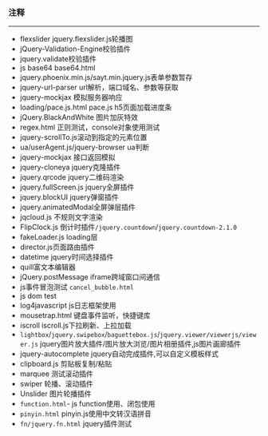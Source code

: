 ### 注释

---
* flexslider jquery.flexslider.js轮播图
* jQuery-Validation-Engine校验插件
* jquery.validate校验插件
* js base64 base64.html
* jquery.phoenix.min.js/sayt.min.jquery.js表单参数暂存
* jquery-url-parser url解析，端口域名、参数等获取
* jquery-mockjax 模拟服务器响应
* loading/pace.js.html pace.js h5页面加载进度条
* jQuery.BlackAndWhite 图片加灰特效
* regex.html 正则测试，console对象使用测试
* jquery-scrollTo.js滚动到指定的元素位置
* ua/userAgent.js/jquery-browser ua判断
* jquery-mockjax 接口返回模拟
* jquery-cloneya jquery克隆插件
* jquery.qrcode jquery二维码渲染
* jquery.fullScreen.js jquery全屏插件
* jquery.blockUI jquery弹窗插件
* jquery.animatedModal全屏弹层插件
* jqcloud.js 不规则文字渲染
* FlipClock.js 倒计时插件`/jquery.countdown`/`jquery.countdown-2.1.0`
* fakeLoader.js loading层
* director.js页面路由插件
* datetime jquery时间选择插件
* quill富文本编辑器
* jQuery.postMessage iframe跨域窗口间通信
* js事件冒泡测试  `cancel_bubble.html`
* js dom test
* log4javascript js日志框架使用
* mousetrap.html 键盘事件监听，快捷键库
* iscroll iscroll.js下拉刷新、上拉加载
* `lightbox`/`jquery.swipebox`/`baguettebox.js`/`jquery.viewer/viewerjs/viewer.js` jquery图片放大插件/图片放大浏览/图片相册插件,js图片画廊插件
* jquery-autocomplete jquery自动完成插件,可以自定义模板样式
* clipboard.js 剪贴板复制/粘贴
* marquee 测试滚动插件
* swiper 轮播、滚动插件
* Unslider 图片轮播插件
* `function.html`- js function使用、闭包使用
* `pinyin.html` pinyin.js使用中文转汉语拼音
* `fn/jquery.fn.html` jquery插件测试
